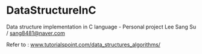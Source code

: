 # DataStructureInC
Data structure implementation in C language - Personal project
Lee Sang Su / sang8481@naver.com

Refer to : www.tutorialspoint.com/data_structures_algorithms/
